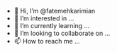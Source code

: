 - 👋 Hi, I’m @fatemehkarimian
- 👀 I’m interested in ...
- 🌱 I’m currently learning ...
- 💞️ I’m looking to collaborate on ...
- 📫 How to reach me ...

<!---
fatemehkarimian/fatemehkarimian is a ✨ special ✨ repository because its `README.md` (this file) appears on your GitHub profile.
You can click the Preview link to take a look at your changes.
--->
